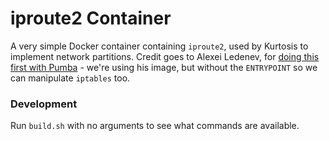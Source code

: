 iproute2 Container
==================
A very simple Docker container containing `iproute2`, used by Kurtosis to implement network partitions. Credit goes to Alexei Ledenev, for [doing this first with Pumba](https://github.com/alexei-led/pumba/blob/master/docker/alpine-tc.Dockerfile) - we're using his image, but without the `ENTRYPOINT` so we can manipulate `iptables` too.

### Development
Run `build.sh` with no arguments to see what commands are available.
